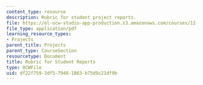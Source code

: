 ```yaml
---
content_type: resource
description: Rubric for student project reports.
file: https://ol-ocw-studio-app-production.s3.amazonaws.com/courses/12-307-weather-and-climate-laboratory-spring-2009/df22f7593df579481863b75d9c21df9b_report_rubric.pdf
file_type: application/pdf
learning_resource_types:
- Projects
parent_title: Projects
parent_type: CourseSection
resourcetype: Document
title: Rubric for Student Reports
type: OCWFile
uid: df22f759-3df5-7948-1863-b75d9c21df9b
---
```


